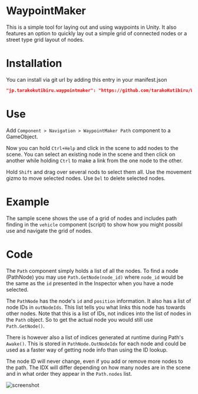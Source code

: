 # WaypointMaker

This is a simple tool for laying out and using waypoints in Unity. It also features an option to quickly lay out a simple grid of connected nodes or a street type grid layout of nodes.

# Installation

You can install via git url by adding this entry in your manifest.json

```json title="Packages/manifest.json"
"jp.tarakokutibiru.waypointmaker": "https://github.com/tarakoKutibiru/WaypointMaker.git?path=Assets/WaypointMaker#v0.0.2"
```

# Use

Add `Component > Navigation > WaypointMaker Path` component to a GameObject.

Now you can hold `Ctrl+Help` and click in the scene to add nodes to the scene. You can select an existing node in the scene and then click on another while holding `Ctrl` to make a link from the one node to the other.

Hold `Shift` and drag over several nods to select them all. Use the movement gizmo to move selected nodes. Use `Del` to delete selected nodes.


# Example

The sample scene shows the use of a grid of nodes and includes path finding in the `vehicle` component (script) to show how you might possibl use and navigate the grid of nodes.


# Code

The `Path` component simply holds a list of all the nodes. To find a node (PathNode) you may use `Path.GetNode(node_id)` where `node_id` would be the same as the `id` presented in the Inspector when you have a node selected.

The `PathNode` has the node's `id` and `position` information. It also has a list of node IDs in `outNodeIds`. This list tells you what links this node has towards other nodes. Note that this is a list of IDs, not indices into the list of nodes in the `Path` object. So to get the actual node you would still use `Path.GetNode()`.

There is however also a list of indices generated at runtime during Path's `Awake()`. This is stored in `PathNode.OutNodeIdx` for each node and could be used as a faster way of getting node info than using the ID lookup.

The node ID will never change, even if you add or remove more nodes to the path. The IDX will differ depending on how many nodes are in the scene and in what order they appear in the `Path.nodes` list.

![screenshot](https://user-images.githubusercontent.com/837362/29813875-b7c22ddc-8cab-11e7-8a95-1737ffe0f691.png)



